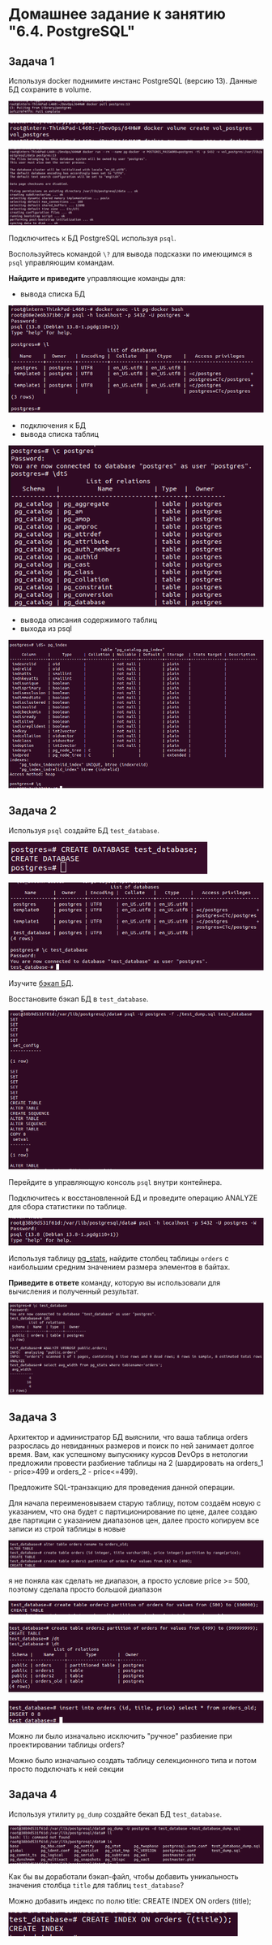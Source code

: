 # Домашнее задание к занятию "6.4. PostgreSQL"

## Задача 1

Используя docker поднимите инстанс PostgreSQL (версию 13). Данные БД сохраните в volume.
	
![](2.png)

![](3.png)

![](4.png)

Подключитесь к БД PostgreSQL используя `psql`.

Воспользуйтесь командой `\?` для вывода подсказки по имеющимся в `psql` управляющим командам.

**Найдите и приведите** управляющие команды для:
- вывода списка БД

![](5.png)

- подключения к БД
- вывода списка таблиц

![](6.png)

- вывода описания содержимого таблиц
- выхода из psql

![](7.png)


## Задача 2

Используя `psql` создайте БД `test_database`.

![](8.png)   

![](9.png)

Изучите [бэкап БД](https://github.com/netology-code/virt-homeworks/tree/master/06-db-04-postgresql/test_data).

Восстановите бэкап БД в `test_database`.

![](10.png)

Перейдите в управляющую консоль `psql` внутри контейнера.

Подключитесь к восстановленной БД и проведите операцию ANALYZE для сбора статистики по таблице.

![](11.png)

Используя таблицу [pg_stats](https://postgrespro.ru/docs/postgresql/12/view-pg-stats), найдите столбец таблицы `orders` 
с наибольшим средним значением размера элементов в байтах.

**Приведите в ответе** команду, которую вы использовали для вычисления и полученный результат.

![](12.png)


## Задача 3

Архитектор и администратор БД выяснили, что ваша таблица orders разрослась до невиданных размеров и
поиск по ней занимает долгое время. Вам, как успешному выпускнику курсов DevOps в нетологии предложили
провести разбиение таблицы на 2 (шардировать на orders_1 - price>499 и orders_2 - price<=499).

Предложите SQL-транзакцию для проведения данной операции.

Для начала переименовываем старую таблицу, потом создаём новую с указанием, что она будет с партиционирование по цене, далее создаю две партиции с указанием диапазонов цен, далее просто копируем все записи из строй таблицы в новые

![](13.png)

я не поняла как сделать не диапазон, а просто условие price >= 500, поэтому сделала просто большой диапазон

![](14.png)

![](15.png)

![](16.png)

Можно ли было изначально исключить "ручное" разбиение при проектировании таблицы orders?

Можно было изначально создать таблицу селекционного типа и потом просто подключать к ней секции


## Задача 4

Используя утилиту `pg_dump` создайте бекап БД `test_database`.

![](17.png)

Как бы вы доработали бэкап-файл, чтобы добавить уникальность значения столбца `title` для таблиц `test_database`?

Можно добавить индекс по полю title:
CREATE INDEX ON orders (title);

![](18.png)

